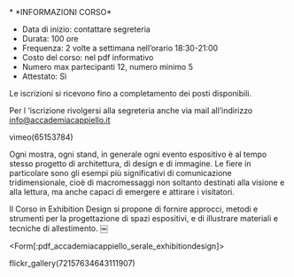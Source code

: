 <div id='aside'>
* *INFORMAZIONI CORSO*
&nbsp;

* Data di inizio: contattare segreteria
* Durata: 100 ore
* Frequenza: 2 volte a settimana nell’orario 18:30-21:00 
* Costo del corso: nel pdf informativo
* Numero max partecipanti 12, numero minimo 5
* Attestato: Sì

Le iscrizioni si ricevono fino a completamento dei posti disponibili.

Per l ‘iscrizione rivolgersi alla segreteria anche via mail all’indirizzo info@accademiacappiello.it

</div>

vimeo(65153784)

Ogni mostra, ogni stand, in generale ogni evento espositivo è al tempo stesso progetto di architettura, di design e di immagine. Le fiere in particolare sono gli esempi più significativi di comunicazione tridimensionale, cioè di macromessaggi non soltanto destinati alla visione e alla lettura, ma anche capaci di emergere e attirare i visitatori.

Il Corso in Exhibition Design si propone di fornire approcci, metodi e strumenti per la progettazione di spazi espositivi, e di illustrare materiali e tecniche di allestimento.
￼

<Form[:pdf_accademiacappiello_serale_exhibitiondesign]>

flickr_gallery(72157634643111907)